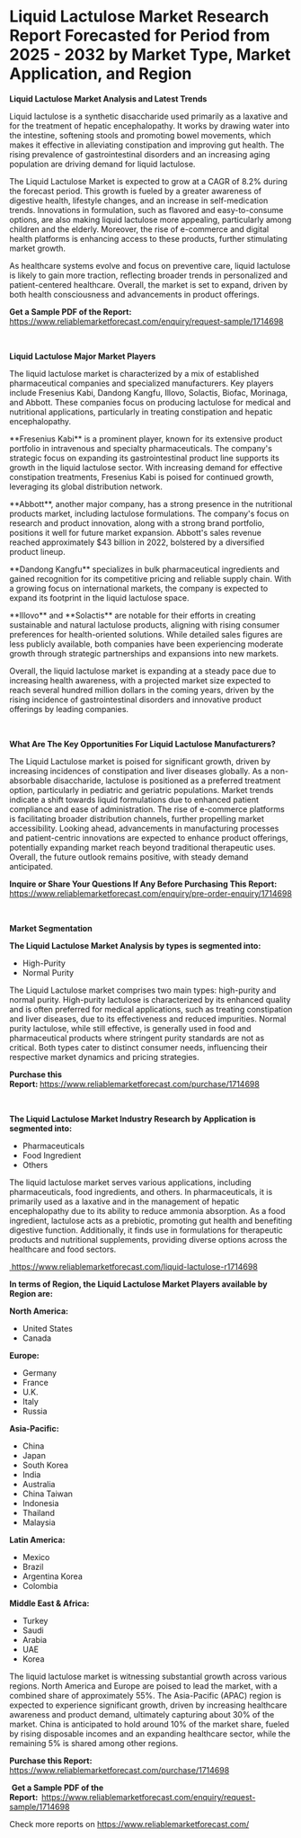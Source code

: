 <p><h1>Liquid Lactulose Market Research Report Forecasted for Period from 2025 -  2032 by Market Type, Market Application, and Region</h1></p><p><strong>Liquid Lactulose Market Analysis and Latest Trends</strong></p>
<p><p>Liquid lactulose is a synthetic disaccharide used primarily as a laxative and for the treatment of hepatic encephalopathy. It works by drawing water into the intestine, softening stools and promoting bowel movements, which makes it effective in alleviating constipation and improving gut health. The rising prevalence of gastrointestinal disorders and an increasing aging population are driving demand for liquid lactulose.</p><p>The Liquid Lactulose Market is expected to grow at a CAGR of 8.2% during the forecast period. This growth is fueled by a greater awareness of digestive health, lifestyle changes, and an increase in self-medication trends. Innovations in formulation, such as flavored and easy-to-consume options, are also making liquid lactulose more appealing, particularly among children and the elderly. Moreover, the rise of e-commerce and digital health platforms is enhancing access to these products, further stimulating market growth. </p><p>As healthcare systems evolve and focus on preventive care, liquid lactulose is likely to gain more traction, reflecting broader trends in personalized and patient-centered healthcare. Overall, the market is set to expand, driven by both health consciousness and advancements in product offerings.</p></p>
<p><strong>Get a Sample PDF of the Report:&nbsp;</strong> <a href="https://www.reliablemarketforecast.com/enquiry/request-sample/1714698?utm_campaign=3512&utm_medium=2&utm_source=Github&utm_content=ia&utm_term=28032025&utm_id=liquid-lactulose">https://www.reliablemarketforecast.com/enquiry/request-sample/1714698</a></p>
<p>&nbsp;</p>
<p><strong>Liquid Lactulose Major Market Players</strong></p>
<p><p>The liquid lactulose market is characterized by a mix of established pharmaceutical companies and specialized manufacturers. Key players include Fresenius Kabi, Dandong Kangfu, Illovo, Solactis, Biofac, Morinaga, and Abbott. These companies focus on producing lactulose for medical and nutritional applications, particularly in treating constipation and hepatic encephalopathy.</p><p>**Fresenius Kabi** is a prominent player, known for its extensive product portfolio in intravenous and specialty pharmaceuticals. The company's strategic focus on expanding its gastrointestinal product line supports its growth in the liquid lactulose sector. With increasing demand for effective constipation treatments, Fresenius Kabi is poised for continued growth, leveraging its global distribution network.</p><p>**Abbott**, another major company, has a strong presence in the nutritional products market, including lactulose formulations. The company's focus on research and product innovation, along with a strong brand portfolio, positions it well for future market expansion. Abbott's sales revenue reached approximately $43 billion in 2022, bolstered by a diversified product lineup.</p><p>**Dandong Kangfu** specializes in bulk pharmaceutical ingredients and gained recognition for its competitive pricing and reliable supply chain. With a growing focus on international markets, the company is expected to expand its footprint in the liquid lactulose space.</p><p>**Illovo** and **Solactis** are notable for their efforts in creating sustainable and natural lactulose products, aligning with rising consumer preferences for health-oriented solutions. While detailed sales figures are less publicly available, both companies have been experiencing moderate growth through strategic partnerships and expansions into new markets.</p><p>Overall, the liquid lactulose market is expanding at a steady pace due to increasing health awareness, with a projected market size expected to reach several hundred million dollars in the coming years, driven by the rising incidence of gastrointestinal disorders and innovative product offerings by leading companies.</p></p>
<p>&nbsp;</p>
<p><strong>What Are The Key Opportunities For Liquid Lactulose Manufacturers?</strong></p>
<p><p>The Liquid Lactulose market is poised for significant growth, driven by increasing incidences of constipation and liver diseases globally. As a non-absorbable disaccharide, lactulose is positioned as a preferred treatment option, particularly in pediatric and geriatric populations. Market trends indicate a shift towards liquid formulations due to enhanced patient compliance and ease of administration. The rise of e-commerce platforms is facilitating broader distribution channels, further propelling market accessibility. Looking ahead, advancements in manufacturing processes and patient-centric innovations are expected to enhance product offerings, potentially expanding market reach beyond traditional therapeutic uses. Overall, the future outlook remains positive, with steady demand anticipated.</p></p>
<p><strong>Inquire or Share Your Questions If Any Before Purchasing This Report:</strong> <a href="https://www.reliablemarketforecast.com/enquiry/pre-order-enquiry/1714698?utm_campaign=3512&utm_medium=2&utm_source=Github&utm_content=ia&utm_term=28032025&utm_id=liquid-lactulose">https://www.reliablemarketforecast.com/enquiry/pre-order-enquiry/1714698</a></p>
<p>&nbsp;</p>
<p><strong>Market Segmentation</strong></p>
<p><strong>The Liquid Lactulose Market Analysis by types is segmented into:</strong></p>
<p><ul><li>High-Purity</li><li>Normal Purity</li></ul></p>
<p><p>The Liquid Lactulose market comprises two main types: high-purity and normal purity. High-purity lactulose is characterized by its enhanced quality and is often preferred for medical applications, such as treating constipation and liver diseases, due to its effectiveness and reduced impurities. Normal purity lactulose, while still effective, is generally used in food and pharmaceutical products where stringent purity standards are not as critical. Both types cater to distinct consumer needs, influencing their respective market dynamics and pricing strategies.</p></p>
<p><strong>Purchase this Report:&nbsp;</strong><a href="https://www.reliablemarketforecast.com/purchase/1714698?utm_campaign=3512&utm_medium=2&utm_source=Github&utm_content=ia&utm_term=28032025&utm_id=liquid-lactulose">https://www.reliablemarketforecast.com/purchase/1714698</a></p>
<p>&nbsp;</p>
<p><strong>The Liquid Lactulose Market Industry Research by Application is segmented into:</strong></p>
<p><ul><li>Pharmaceuticals</li><li>Food Ingredient</li><li>Others</li></ul></p>
<p><p>The liquid lactulose market serves various applications, including pharmaceuticals, food ingredients, and others. In pharmaceuticals, it is primarily used as a laxative and in the management of hepatic encephalopathy due to its ability to reduce ammonia absorption. As a food ingredient, lactulose acts as a prebiotic, promoting gut health and benefiting digestive function. Additionally, it finds use in formulations for therapeutic products and nutritional supplements, providing diverse options across the healthcare and food sectors.</p></p>
<p><a href="https://www.reliablemarketforecast.com/liquid-lactulose-r1714698?utm_campaign=3512&utm_medium=2&utm_source=Github&utm_content=ia&utm_term=28032025&utm_id=liquid-lactulose">&nbsp;https://www.reliablemarketforecast.com/liquid-lactulose-r1714698</a></p>
<p><strong>In terms of Region, the Liquid Lactulose Market Players available by Region are:</strong></p>
<p>
    <p> <strong> North America: </strong>
        <ul>
            <li>United States</li>
            <li>Canada</li>
        </ul>
        </p> 
    <p> <strong> Europe: </strong>
        <ul>
            <li>Germany</li>
            <li>France</li>
            <li>U.K.</li>
            <li>Italy</li>
            <li>Russia</li>
        </ul>
        </p> 
    <p> <strong> Asia-Pacific: </strong>
        <ul>
            <li>China</li>
            <li>Japan</li>
            <li>South Korea</li>
            <li>India</li>
            <li>Australia</li>
            <li>China Taiwan</li>
            <li>Indonesia</li>
            <li>Thailand</li>
            <li>Malaysia</li>
        </ul>
        </p> 
    <p> <strong> Latin America: </strong>
        <ul>
            <li>Mexico</li>
            <li>Brazil</li>
            <li>Argentina Korea</li>
            <li>Colombia</li>
        </ul>
        </p> 
    <p> <strong> Middle East & Africa: </strong>
        <ul>
            <li>Turkey</li>
            <li>Saudi</li>
            <li>Arabia</li>
            <li>UAE</li>
            <li>Korea</li>
        </ul>
    </p>
    </p>
<p><p>The liquid lactulose market is witnessing substantial growth across various regions. North America and Europe are poised to lead the market, with a combined share of approximately 55%. The Asia-Pacific (APAC) region is expected to experience significant growth, driven by increasing healthcare awareness and product demand, ultimately capturing about 30% of the market. China is anticipated to hold around 10% of the market share, fueled by rising disposable incomes and an expanding healthcare sector, while the remaining 5% is shared among other regions.</p></p>
<p><strong>Purchase this Report: </strong><a href="https://www.reliablemarketforecast.com/purchase/1714698?utm_campaign=3512&utm_medium=2&utm_source=Github&utm_content=ia&utm_term=28032025&utm_id=liquid-lactulose">https://www.reliablemarketforecast.com/purchase/1714698</a></p>
<p>&nbsp;<strong>Get a Sample PDF of the Report:&nbsp;&nbsp;</strong><a href="https://www.reliablemarketforecast.com/enquiry/request-sample/1714698?utm_campaign=3512&utm_medium=2&utm_source=Github&utm_content=ia&utm_term=28032025&utm_id=liquid-lactulose">https://www.reliablemarketforecast.com/enquiry/request-sample/1714698</a></p>
<p><strong></strong></p>
<p>Check more reports on <a href="https://www.reliablemarketforecast.com/?utm_campaign=3512&utm_medium=2&utm_source=Github&utm_content=ia&utm_term=28032025&utm_id=liquid-lactulose">https://www.reliablemarketforecast.com/</a></p>